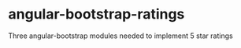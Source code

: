 angular-bootstrap-ratings
=========================

Three angular-bootstrap modules needed to implement 5 star ratings
